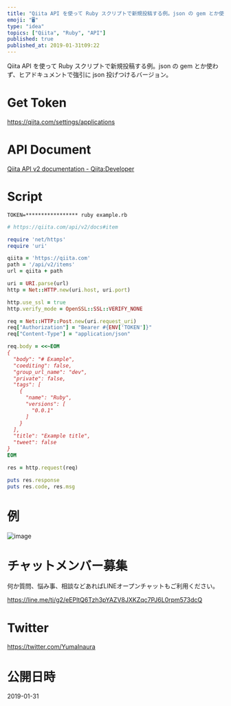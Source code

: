 ```yaml
---
title: "Qiita API を使って Ruby スクリプトで新規投稿する例。json の gem とか使わず、ヒアドキュメントで強引に json 投"
emoji: "🖥"
type: "idea"
topics: ["Qiita", "Ruby", "API"]
published: true
published_at: 2019-01-31t09:22
---
```


Qiita API を使って Ruby スクリプトで新規投稿する例。json の gem とか使わず、ヒアドキュメントで強引に json 投げつけるバージョン。

# Get Token 

https://qiita.com/settings/applications

# API Document

[Qiita API v2 documentation - Qiita:Developer](https://qiita.com/api/v2/docs#item)

# Script
```
TOKEN=***************** ruby example.rb
```

```ruby
# https://qiita.com/api/v2/docs#item

require 'net/https'
require 'uri'

qiita = 'https://qiita.com'
path = '/api/v2/items'
url = qiita + path

uri = URI.parse(url)
http = Net::HTTP.new(uri.host, uri.port)

http.use_ssl = true
http.verify_mode = OpenSSL::SSL::VERIFY_NONE

req = Net::HTTP::Post.new(uri.request_uri)
req["Authorization"] = "Bearer #{ENV['TOKEN']}"
req["Content-Type"] = "application/json"

req.body = <<~EOM
{
  "body": "# Example",
  "coediting": false,
  "group_url_name": "dev",
  "private": false,
  "tags": [
    {
      "name": "Ruby",
      "versions": [
        "0.0.1"
      ]
    }
  ],
  "title": "Example title",
  "tweet": false
}
EOM

res = http.request(req)

puts res.response
puts res.code, res.msg
```


# 例

![image](https://user-images.githubusercontent.com/13635059/52021629-44413b00-2539-11e9-839b-df0f8fbf91a0.png)








<!-- Update From Qiita API -->

# チャットメンバー募集


何か質問、悩み事、相談などあればLINEオープンチャットもご利用ください。

https://line.me/ti/g2/eEPltQ6Tzh3pYAZV8JXKZqc7PJ6L0rpm573dcQ





# Twitter


https://twitter.com/YumaInaura


<!-- Update From Qiita API -->



# 公開日時

2019-01-31
